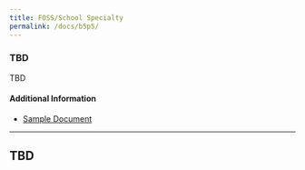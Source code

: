 ```yaml
---
title: FOSS/School Specialty
permalink: /docs/b5p5/
---
```


### TBD
TBD

#### Additional Information
 - [Sample Document](../wednesday/breakout7/documents/b1p1d1.pdf)

***

## TBD